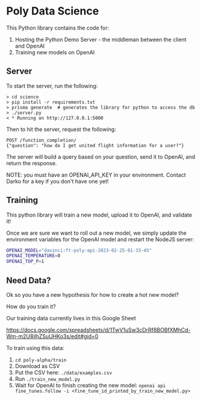 # Poly Data Science

This Python library contains the code for:

1. Hosting the Python Demo Server - the middleman between the client and OpenAI
2. Training new models on OpenAI

## Server

To start the server, run the following:

```
> cd science
> pip install -r requirements.txt
> prisma generate  # generates the library for python to access the db
> ./server.py
< * Running on http://127.0.0.1:5000
```

Then to hit the server, request the following:

```
POST /function_completion/
{"question": "how do I get united flight information for a user?"}
```

The server will build a query based on your question, send it to OpenAI, and return the response.

NOTE: you must have an OPENAI_API_KEY in your environment. Contact Darko for a key if you don't have one yet!


## Training

This python library will train a new model, upload it to OpenAI, and validate it!

Once we are sure we want to roll out a new model, we simply update the environment variables for the OpenAI model and restart the NodeJS server:

```bash
OPENAI_MODEL="davinci:ft-poly-api-2023-02-25-01-33-45"
OPENAI_TEMPERATURE=0
OPENAI_TOP_P=1
```

## Need Data?

Ok so you have a new hypothesis for how to create a hot new model?

How do you train it?

Our training data currently lives in this Google Sheet

https://docs.google.com/spreadsheets/d/1TwV1uSw3cDrRf8BOBfXMhCd-Wm-m2U8ilhZSuUHKo3s/edit#gid=0

To train using this data:

1. `cd poly-alpha/train`
2. Download as CSV
3. Put the CSV here: `./data/examples.csv`
4. Run `./train_new_model.py`
5. Wait for OpenAI to finish creating the new model:
`openai api fine_tunes.follow -i <fine_tune_id_printed_by_train_new_model.py>`